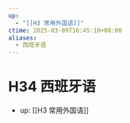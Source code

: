 ```yaml
---
up:
  - "[[H3 常用外国语]]"
ctime: 2025-03-09T16:45:10+08:00
aliases:
  - 西班牙语
---
```


# H34 西班牙语

- up: [[H3 常用外国语]]
